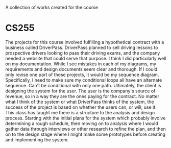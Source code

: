 A collection of works created for the course
# CS255

The projects for this course involved fulfilling a hypothetical contract with a business called DriverPass. DriverPass planned to sell driving lessons to prospective drivers looking to pass their driving exams, and the company needed a website that could serve that purpose.
I think I did particularly well on my documentation. While I see mistakes in each of my diagrams, my requirements and design documents seem clear and thorough.
If I could only revise one part of these projects, it would be my sequence diagram. Specifically, I need to make sure my conditional loops all have an alternate sequence. Can't be conditional with only one path.
Ultimately, the client is designing the system for the user. The user is the company's source of revenue, so in a way they are the ones paying for the contract. No matter what I think of the system or what DriverPass thinks of the system, the success of the project is based on whether the users can, or will, use it.
This class has taught me there is a structure to the analysis and design process. Starting with the initial plans for the system which probably involve determining a rough schedule, then moving on to analysis where I would gather data through interviews or other research to refine the plan, and then on to the design stage where I might make some prototypes before creating and implementing the system.
